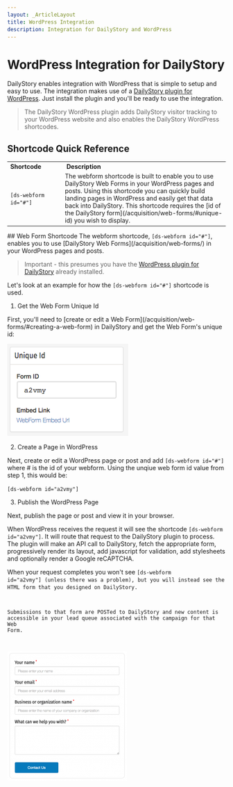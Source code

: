 ```yaml
---
layout: _ArticleLayout
title: WordPress Integration
description: Integration for DailyStory and WordPress
---
```

# WordPress Integration for DailyStory
DailyStory enables integration with WordPress that is simple to setup and easy to use. The integration makes use of a [DailyStory plugin for WordPress](/install/wordpress). Just install the plugin and you'll be ready to use the integration.

> The DailyStory WordPress plugin adds DailyStory visitor tracking to your WordPress website and also enables the DailyStory WordPress shortcodes.

## Shortcode Quick Reference
<table class="table">
<tbody>
<tr>
<td><strong>Shortcode</strong></td>
<td><strong> Description</strong></td>
</tr>
<tr>
<td width="25%" nowrap><code>[ds-webform id="#"]</code></td>
<td>The webform shortcode is built to enable you to use DailyStory Web Forms in your WordPress pages and posts. Using this shortcode you can quickly build landing pages in WordPress and easily get that data back into DailyStory. This shortcode requires the [id of the DailyStory form](/acquisition/web-forms/#unique-id) you wish to display.</td>
</tr>
</tbody>
</table>
## Web Form Shortcode
The webform shortcode, <code>[ds-webform id="#"]</code>, enables you to use [DailyStory Web Forms](/acquisition/web-forms/) in your WordPress pages and posts.

> Important - this presumes you have the [WordPress plugin for DailyStory](/install/wordpress) already installed.

Let's look at an example for how the <code>[ds-webform id="#"]</code> shortcode is used.

<ol class="step"><li value="1">Get the Web Form Unique Id</li></ol>
First, you'll need to [create or edit a Web Form](/acquisition/web-forms/#creating-a-web-form) in DailyStory and get the Web Form's unique id:
	
![Web Form Unique Id](/articles/acquisition/web-forms/webforms-12.png "Web Form Unique Id")

<ol class="step"><li value="2">Create a Page in WordPress</li></ol>
Next, create or edit a WordPress page or post and add <code>[ds-webform id="#"]</code> where # is the id of your webform. Using the unqiue web form id value from step 1, this would be:
	
<code>[ds-webform id="a2vmy"]</code> 

<ol class="step"><li value="3">Publish the WordPress Page</li></ol>
Next, publish the page or post and view it in your browser.

When WordPress receives the request it will see the shortcode <code>[ds-webform id="a2vmy"]</code>. It will route that request to the DailyStory plugin to process. The plugin will make an API call to DailyStory, fetch the appropriate form, progressively render its layout, add javascript for validation, add stylesheets and optionally render a Google reCAPTCHA.

When your request completes you won't see <code>[ds-webform id="a2vmy"] (unless there was a problem), but you will instead see the HTML form that you designed on DailyStory. 

Submissions to that form are POSTed to DailyStory and new content is accessible in your lead queue associated with the campaign for that Web Form.

![WordPress Form](/articles/integrations/wordpress-01.png "WordPress Form")

